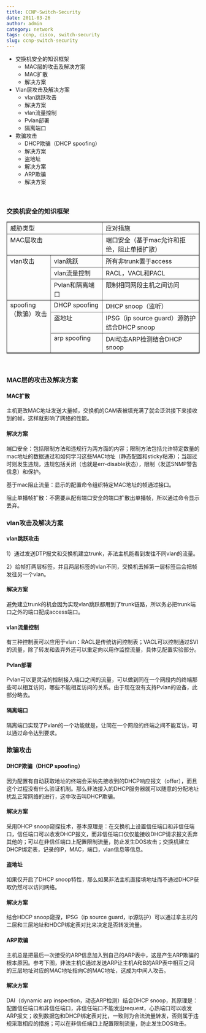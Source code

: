 ```yaml
---
title: CCNP-Switch-Security
date: 2011-03-26
author: admin
category: network
tags: ccnp, cisco, switch-security
slug: ccnp-switch-security
---
```


-   交换机安全的知识框架
    -   MAC层的攻击及解决方案
    -   MAC扩散
    -   解决方案
-   Vlan层攻击及解决方案
    -   vlan跳跃攻击
    -   解决方案
    -   vlan流量控制
    -   Pvlan部署
    -   隔离端口
-   欺骗攻击
    -   DHCP欺骗（DHCP spoofing）
    -   解决方案
    -   盗地址
    -   解决方案
    -   ARP欺骗
    -   解决方案

 

### 交换机安全的知识框架

<table border="1" cellspacing="0" cellpadding="0">
<tbody>
<tr>
<td colspan="2" width="253" valign="top">
威胁类型

</td>
<td width="315" valign="top">
应对措施

</td>
</tr>
<tr>
<td colspan="2" width="253" valign="top">
MAC层攻击

</td>
<td width="315" valign="top">
端口安全（基于mac允许和拒绝，阻止单播扩散）

</td>
</tr>
<tr>
<td rowspan="3" width="111" valign="top">
vlan攻击

</td>
<td width="142" valign="top">
vlan跳跃

</td>
<td width="315" valign="top">
所有非trunk置于access

</td>
</tr>
<tr>
<td width="142" valign="top">
vlan流量控制

</td>
<td width="315" valign="top">
RACL，VACL和PACL

</td>
</tr>
<tr>
<td width="142" valign="top">
Pvlan和隔离端口

</td>
<td width="315" valign="top">
限制相同网段主机之间访问

</td>
</tr>
<tr>
<td rowspan="3" width="111" valign="top">
spoofing（欺骗）攻击

</td>
<td width="142" valign="top">
DHCP spoofing

</td>
<td width="315" valign="top">
DHCP snoop（监听）

</td>
</tr>
<tr>
<td width="142" valign="top">
盗地址

</td>
<td width="315" valign="top">
IPSG（ip source guard）源防护结合DHCP snoop

</td>
</tr>
<tr>
<td width="142" valign="top">
arp spoofing

</td>
<td width="315" valign="top">
DAI动态ARP检测结合DHCP snoop

</td>
</tr>
</tbody>
</table>
 

### MAC层的攻击及解决方案

#### MAC扩散

主机更改MAC地址发送大量帧，交换机的CAM表被填充满了就会泛洪接下来接收到的帧，这样就影响了网络的性能。

#### 解决方案

端口安全：包括限制方法和违规行为两方面的内容；限制方法包括允许特定数量的mac地址的数据通过和如何学习这些MAC地址（静态配置和sticky粘滞）；当超过时则发生违规，违规包括关闭（也就是err-disable状态），限制（发送SNMP警告信息）和保护。

基于mac阻止流量：显示的配置命令组织特定MAC地址的帧通过接口。

阻止单播帧扩散：不需要从配有端口安全的端口扩散出单播帧，所以通过命令显示丢弃。

### vlan攻击及解决方案

#### vlan跳跃攻击

1）通过发送DTP报文和交换机建立trunk，非法主机能看到发往不同vlan的流量。

2）给帧打两层标签，并且两层标签的vlan不同，交换机去掉第一层标签后会把帧发往另一个vlan。

#### 解决方案

避免建立trunk的机会因为实现vlan跳跃都用到了trunk链路，所以务必把trunk端口之外的端口配成access端口。

#### vlan流量控制

有三种控制表可以应用于vlan：RACL是传统访问控制表；VACL可以控制通过SVI的流量，除了转发和丢弃外还可以重定向以用作监控流量，具体见配置实验部分。

#### Pvlan部署

Pvlan可以更灵活的控制接入端口之间的流量，可以做到同在一个网段内的终端那些可以相互访问，哪些不能相互访问的关系。由于现在没有支持Pvlan的设备，此部分略去。

#### 隔离端口

隔离端口实现了Pvlan的一个功能就是，让同在一个网段的终端之间不能互访，可以通过命令达到要求。

### 欺骗攻击

#### DHCP欺骗（DHCP spoofing）

因为配置有自动获取地址的终端会采纳先接收到的DHCP响应报文（offer），而且这个过程没有什么验证机制。那么非法接入的DHCP服务器就可以随意的分配地址扰乱正常网络的进行，这中攻击叫DHCP欺骗。

#### 解决方案

采用DHCP
snoop窥探技术，基本原理是：在交换机上设置信任端口和非信任端口，信任端口可以收发DHCP报文，而非信任端口仅仅能接收DHCP请求报文丢弃其他的；可以在非信任端口上配置限制流量，防止发生DOS攻击；交换机建立DHCP绑定表，记录的IP，MAC，端口，vlan信息等信息。

#### 盗地址

如果仅开启了DHCP
snoop特性，那么如果非法主机直接填地址而不通过DHCP获取仍然可以访问网络。

#### 解决方案

结合HDCP snoop窥探，IPSG（ip source
guard，ip源防护）可以通过拿主机的二层和三层地址和HDCP绑定表对比来决定是否转发流量。

#### ARP欺骗

主机总是把最后一次接受的ARP信息加入到自己的ARP表中，这是产生ARP欺骗的根本原因。参考下图，非法主机C通过发送ARP让主机A和B的ARP表中相互之间的三层地址对应的MAC地址指向C的MAC地址，这成为中间人攻击。

#### 解决方案

DAI（dynamic arp inspection，动态ARP检测）结合DHCP
snoop，其原理是：配置信任端口和非信任端口，非信任端口不能发出request，心热端口可以收发ARP报文；收到数据包和DHCP绑定表对比，一致则为合法流量转发，否则属于违规采取相应的措施；可以在非信任端口上配置限制流量，防止发生DOS攻击。

 

 
